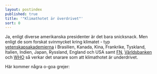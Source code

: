 ```yaml
---
layout: postindex
published: true
title: '"Klimathotet är överdrivet"'
sort: 0
---
```


Ja, enligt diverse amerikanska presidenter är det bara snicksnack.
Men enligt de som forskat svinmycket kring klimatet - typ [vetenskapsakademierna](http://www.un.org/climatechange/the-science/) i Brasilien, Kanada, Kina, Frankrike, Tyskland, Italien, Indien, Japan, Ryssland, England och USA samt [FN](http://www.un.org/climatechange/the-science/), [Världsbanken](http://www.worldbank.org/en/topic/climatechange/overview) och [WHO](http://www.who.int/mediacentre/factsheets/fs266/en/) så verkar det snarare som att klimathotet är underdrivet.

Här kommer några o-goa grejer:
